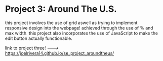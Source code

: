 # Project 3: Around The U.S.

this project involves the use of grid aswell as trying to implement responsive design into the webpage! achieved through the use of % and max width. this project also incorporates the use of JavaScript to make the edit button actually functionable.

link to project three! ---> https://joelrivera14.github.io/se_project_aroundtheus/
